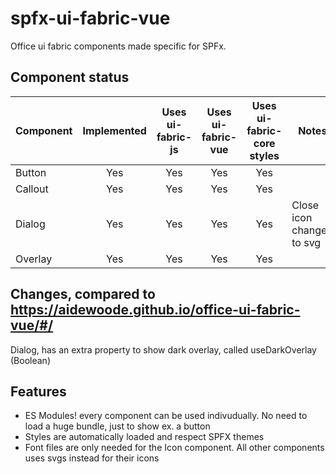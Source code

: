 # spfx-ui-fabric-vue
Office ui fabric components made specific for SPFx.

## Component status
Component|Implemented | Uses ui-fabric-js | Uses ui-fabric-vue | Uses ui-fabric-core styles  | Notes
 --- | :---: | :---: | :---: | :---: | ---
Button | Yes | Yes | Yes | Yes
Callout | Yes | Yes | Yes | Yes
Dialog | Yes | Yes | Yes | Yes | Close icon changed to svg
Overlay | Yes | Yes | Yes | Yes

## Changes, compared to https://aidewoode.github.io/office-ui-fabric-vue/#/
Dialog, has an extra property to show dark overlay, called useDarkOverlay (Boolean)

## Features
 - ES Modules! every component can be used indivudually. No need to load a huge bundle, just to show ex. a button
 - Styles are automatically loaded and respect SPFX themes
 - Font files are only needed for the Icon component. All other components uses svgs instead for their icons
